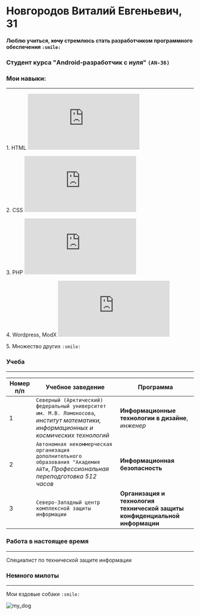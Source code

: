 # &#x41D;&#x43E;&#x432;&#x433;&#x43E;&#x440;&#x43E;&#x434;&#x43E;&#x432; &#x412;&#x438;&#x442;&#x430;&#x43B;&#x438;&#x439; &#x415;&#x432;&#x433;&#x435;&#x43D;&#x44C;&#x435;&#x432;&#x438;&#x447;, 31
#### Люблю учиться, <strike>хочу</strike> стремлюсь стать разработчиком программного обеспечения `:smile:`
### Студент курса "Android-разработчик с нуля" `(AN-36)`

### Мои навыки:
----

1\. HTML ![progress](http://www.yarntomato.com/percentbarmaker/button.php?barPosition=65&leftFill=%501FF000 "progress HTML")

2\. CSS ![progress](http://www.yarntomato.com/percentbarmaker/button.php?barPosition=75&leftFill=%70EDE84C "progress CSS")

3\. PHP ![progress](http://www.yarntomato.com/percentbarmaker/button.php?barPosition=31&leftFill=%F7904F "progress PHP")

4\. Wordpress, ModX ![progress](http://www.yarntomato.com/percentbarmaker/button.php?barPosition=43&leftFill=%4FABF7 "progress Wordpress, ModX")

5\. Множество других `:smile:`

### Учеба 
----
Номер п/п | Учебное заведение | Программа
--- | --- | ---
1 | `Северный (Арктический) федеральный университет им. М.В. Ломоносова`, *институт математики, информационных и космических технологий* | **Информационные технологии в дизайне**, *_инженер_*
2 | `Автономная некоммерческая организация дополнительного образования "Академия АйТи`, *Профессиональная переподготовка 512 часов* | **Информационная безопасность**
3 | `Северо-Западный центр комплексной защиты информации` | **Организация и технология технической защиты конфиденциальной информации**

### Работа в настоящее время
----
&#x421;&#x43F;&#x435;&#x446;&#x438;&#x430;&#x43B;&#x438;&#x441;&#x442; &#x43F;&#x43E; &#x442;&#x435;&#x445;&#x43D;&#x438;&#x447;&#x435;&#x441;&#x43A;&#x43E;&#x439; &#x437;&#x430;&#x449;&#x438;&#x442;&#x435; &#x438;&#x43D;&#x444;&#x43E;&#x440;&#x43C;&#x430;&#x446;&#x438;&#x438;

### Немного милоты
---
Мои ездовые собаки `:smile:`

![my_dog](https://user-images.githubusercontent.com/111383991/191590389-2ed2de32-f15a-4ed8-82ee-fc8d8b28c6ed.png)
